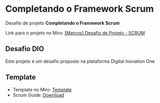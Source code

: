 # Completando o Framework Scrum

Desafio de projeto **Completando o Framework Scrum**

Link para o projeto no Miro: [[Marcos] Desafio de Projeto - SCRUM](https://miro.com/welcomeonboard/SG5BYjFkVW1nQWdXelR2YzFFelVpaTdtZXVsSjdwMHRpdGZoWkQzdEhpdDB6eEEwSU9SekFXNURac3JHQzBkNHwzNDU4NzY0NTU2MTU1NjkxMzg5fDI=?share_link_id=690961898564)

## Desafio DIO

Este projeto é um desafio proposto na plataforma Digital Inovation One

## Template

- Template no Miro: [Template](https://miro.com/app/board/uXjVPahls68=/?share_link_id=956189813435)
- Scrum Guide: [Download](https://scrumguides.org/index.html)